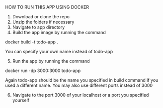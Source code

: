 HOW TO RUN THIS APP USING DOCKER

1. Download or clone the repo
2. Unzip the folders if necessary
3. Navigate to app directory
4. Build the app image by running the command

docker build -t todo-app .

You can specify your own name instead of todo-app

5. Run the app by running the command

docker run -dp 3000:3000 todo-app

Again todo-app should be the name you specified in build command if you used a different name.
You may also use different ports instead of 3000

6. Navigate to the port 3000 of your localhost or a port you specified yourself

